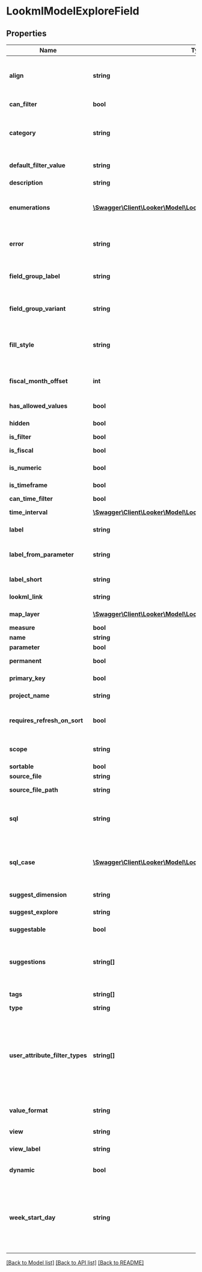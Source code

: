 # LookmlModelExploreField

## Properties
Name | Type | Description | Notes
------------ | ------------- | ------------- | -------------
**align** | **string** | The appropriate horizontal text alignment the values of this field shoud be displayed in. Valid values are: \&quot;left\&quot;, \&quot;right\&quot;. | [optional] 
**can_filter** | **bool** | Whether it&#39;s possible to filter on this field. | [optional] 
**category** | **string** | Field category Valid values are: \&quot;parameter\&quot;, \&quot;filter\&quot;, \&quot;measure\&quot;, \&quot;dimension\&quot;. | [optional] 
**default_filter_value** | **string** | The default value that this field uses when filtering. Null if there is no default value. | [optional] 
**description** | **string** | Description | [optional] 
**enumerations** | [**\Swagger\Client\Looker\Model\LookmlModelExploreFieldEnumeration[]**](LookmlModelExploreFieldEnumeration.md) | An array enumerating all the possible values that this field can contain. When null, there is no limit to the set of possible values this field can contain. | [optional] 
**error** | **string** | An error message indicating a problem with the definition of this field. If there are no errors, this will be null. | [optional] 
**field_group_label** | **string** | A label creating a grouping of fields. All fields with this label should be presented together when displayed in a UI. | [optional] 
**field_group_variant** | **string** | When presented in a field group via field_group_label, a shorter name of the field to be displayed in that context. | [optional] 
**fill_style** | **string** | The style of dimension fill that is possible for this field. Null if no dimension fill is possible. Valid values are: \&quot;enumeration\&quot;, \&quot;range\&quot;. | [optional] 
**fiscal_month_offset** | **int** | An offset (in months) from the calendar start month to the fiscal start month defined in the LookML model this field belongs to. | [optional] 
**has_allowed_values** | **bool** | Whether this field has a set of allowed_values specified in LookML. | [optional] 
**hidden** | **bool** | Whether this field should be hidden from the user interface. | [optional] 
**is_filter** | **bool** | Whether this field is a filter. | [optional] 
**is_fiscal** | **bool** | Whether this field represents a fiscal time value. | [optional] 
**is_numeric** | **bool** | Whether this field is of a type that represents a numeric value. | [optional] 
**is_timeframe** | **bool** | Whether this field is of a type that represents a time value. | [optional] 
**can_time_filter** | **bool** | Whether this field can be time filtered. | [optional] 
**time_interval** | [**\Swagger\Client\Looker\Model\LookmlModelExploreFieldTimeInterval**](LookmlModelExploreFieldTimeInterval.md) | Details on the time interval this field represents, if it is_timeframe. | [optional] 
**label** | **string** | Fully-qualified human-readable label of the field. | [optional] 
**label_from_parameter** | **string** | The name of the parameter that will provide a parameterized label for this field, if available in the current context. | [optional] 
**label_short** | **string** | The human-readable label of the field, without the view label. | [optional] 
**lookml_link** | **string** | A URL linking to the definition of this field in the LookML IDE. | [optional] 
**map_layer** | [**\Swagger\Client\Looker\Model\LookmlModelExploreFieldMapLayer**](LookmlModelExploreFieldMapLayer.md) | If applicable, a map layer this field is associated with. | [optional] 
**measure** | **bool** | Whether this field is a measure. | [optional] 
**name** | **string** | Fully-qualified name of the field. | [optional] 
**parameter** | **bool** | Whether this field is a parameter. | [optional] 
**permanent** | **bool** | Whether this field can be removed from a query. | [optional] 
**primary_key** | **bool** | Whether or not the field represents a primary key. | [optional] 
**project_name** | **string** | The name of the project this field is defined in. | [optional] 
**requires_refresh_on_sort** | **bool** | When true, it&#39;s not possible to re-sort this field&#39;s values without re-running the SQL query, due to database logic that affects the sort. | [optional] 
**scope** | **string** | The LookML scope this field belongs to. The scope is typically the field&#39;s view. | [optional] 
**sortable** | **bool** | Whether this field can be sorted. | [optional] 
**source_file** | **string** | The path portion of source_file_path. | [optional] 
**source_file_path** | **string** | The fully-qualified path of the project file this field is defined in. | [optional] 
**sql** | **string** | SQL expression as defined in the LookML model. This will be null if the current user does not have the see_lookml permission for the field&#39;s model. | [optional] 
**sql_case** | [**\Swagger\Client\Looker\Model\LookmlModelExploreFieldSqlCase[]**](LookmlModelExploreFieldSqlCase.md) | An array of conditions and values that make up a SQL Case expression, as defined in the LookML model. This will be null if the current user does not have the see_lookml permission for the field&#39;s model. | [optional] 
**suggest_dimension** | **string** | The name of the dimension to base suggest queries from. | [optional] 
**suggest_explore** | **string** | The name of the explore to base suggest queries from. | [optional] 
**suggestable** | **bool** | Whether or not suggestions are possible for this field. | [optional] 
**suggestions** | **string[]** | If available, a list of suggestions for this field. For most fields, a suggest query is a more appropriate way to get an up-to-date list of suggestions. Or use enumerations to list all the possible values. | [optional] 
**tags** | **string[]** | An array of arbitrary string tags provided in the model for this field. | [optional] 
**type** | **string** | The LookML type of the field. | [optional] 
**user_attribute_filter_types** | **string[]** | An array of user attribute types that are allowed to be used in filters on this field. Valid values are: \&quot;advanced_filter_string\&quot;, \&quot;advanced_filter_number\&quot;, \&quot;advanced_filter_datetime\&quot;, \&quot;string\&quot;, \&quot;number\&quot;, \&quot;datetime\&quot;, \&quot;yesno\&quot;, \&quot;zipcode\&quot;. | [optional] 
**value_format** | **string** | If specified, the LookML value format string for formatting values of this field. | [optional] 
**view** | **string** | The name of the view this field belongs to. | [optional] 
**view_label** | **string** | The human-readable label of the view the field belongs to. | [optional] 
**dynamic** | **bool** | Whether this field was specified in \&quot;dynamic_fields\&quot; and is not part of the model. | [optional] 
**week_start_day** | **string** | The name of the starting day of the week. Valid values are: \&quot;monday\&quot;, \&quot;tuesday\&quot;, \&quot;wednesday\&quot;, \&quot;thursday\&quot;, \&quot;friday\&quot;, \&quot;saturday\&quot;, \&quot;sunday\&quot;. | [optional] 

[[Back to Model list]](../README.md#documentation-for-models) [[Back to API list]](../README.md#documentation-for-api-endpoints) [[Back to README]](../README.md)


